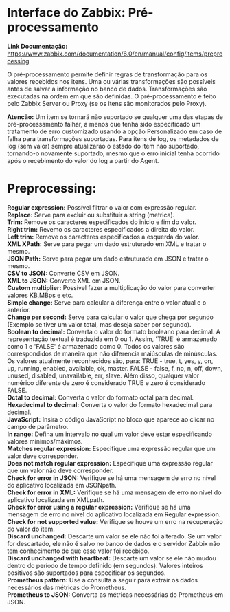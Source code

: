 # **Interface do Zabbix:** Pré-processamento<br>

**Link Documentação:** https://www.zabbix.com/documentation/6.0/en/manual/config/items/preprocessing<br>

O pré-processamento permite definir regras de transformação para os valores recebidos nos itens. Uma ou várias transformações são possíveis antes de salvar a informação no banco de dados. Transformações são executadas na ordem em que são definidas. O pré-processamento é feito pelo Zabbix Server ou Proxy (se os itens são monitorados pelo Proxy).<br>

**Atenção:** Um item se tornará não suportado se qualquer uma das etapas de pré-processamento falhar, a menos que tenha sido especificado um tratamento de erro customizado usando a opção Personalizado em caso de falha para transformações suportadas. Para itens de log, os metadados de log (sem valor) sempre atualizarão o estado do item não suportado, tornando-o novamente suportado, mesmo que o erro inicial tenha ocorrido após o recebimento do valor do log a partir do Agent.<br>

# **Preprocessing:**<br>

**Regular expression:** Possível filtrar o valor com expressão regular.<br>
**Replace:** Serve para excluir ou substituir a string (metrica).<br>
**Trim:** Remove os caracteres especificados do inicio e fim do valor.<br>
**Right trim:** Revemo os caracteres especificados a direita do valor.<br>
**Left trim:** Remove os caracteres especificados a esquerda do valor.<br>
**XML XPath:** Serve para pegar um dado estruturado em XML e tratar o mesmo.<br>
**JSON Path:** Serve para pegar um dado estruturado em JSON e tratar o mesmo.<br>
**CSV to JSON:** Converte CSV em JSON.<br>
**XML to JSON:** Converte XML em JSON.<br>
**Custom multiplier:** Possível fazer a multiplicação do valor para converter valores KB,MBps e etc.<br>
**Simple change:** Serve para calcular a diferença entre o valor atual e o anterior.<br>
**Change per second:** Serve para calcular o valor que chega por segundo (Exemplo se tiver um valor total, mas deseja saber por segundo).<br>
**Boolean to decimal:** Converta o valor do formato booleano para decimal. A representação textual é traduzida em 0 ou 1. Assim, 'TRUE' é armazenado como 1 e 'FALSE' é armazenado como 0. Todos os valores são correspondidos de maneira que não diferencia maiúsculas de minúsculas. Os valores atualmente reconhecidos são, para: TRUE - true, t, yes, y, on, up, running, enabled, available, ok, master. FALSE - false, f, no, n, off, down, unused, disabled, unavailable, err, slave. Além disso, qualquer valor numérico diferente de zero é considerado TRUE e zero é considerado FALSE.<br>
**Octal to decimal:** Converta o valor do formato octal para decimal.<br>
**Hexadecimal to decimal:** Converta o valor do formato hexadecimal para decimal.<br>
**JavaScript:** Insira o código JavaScript no bloco que aparece ao clicar no campo de parâmetro.<br>
**In range:** Defina um intervalo no qual um valor deve estar especificando valores mínimos/máximos.<br>
**Matches regular expression:** Especifique uma expressão regular que um valor deve corresponder.<br>
**Does not match regular expression:** Especifique uma expressão regular que um valor não deve corresponder.<br>
**Check for error in JSON:** Verifique se há uma mensagem de erro no nível do aplicativo localizada em JSONpath.<br>
**Check for error in XML:** Verifique se há uma mensagem de erro no nível do aplicativo localizada em XMLpath.<br>
**Check for error using a regular expression:** Verifique se há uma mensagem de erro no nível do aplicativo localizada em Regular expression.<br>
**Check for not supported value:** Verifique se houve um erro na recuperação do valor do item.<br>
**Discard unchanged:** Descarte um valor se ele não foi alterado. Se um valor for descartado, ele não é salvo no banco de dados e o servidor Zabbix não tem conhecimento de que esse valor foi recebido.<br>
**Discard unchanged with heartbeat:** Descarte um valor se ele não mudou dentro do período de tempo definido (em segundos). Valores inteiros positivos são suportados para especificar os segundos.<br>
**Prometheus pattern:** Use a consulta a seguir para extrair os dados necessários das métricas do Prometheus.<br>
**Prometheus to JSON:** Converta as métricas necessárias do Prometheus em JSON.<br>